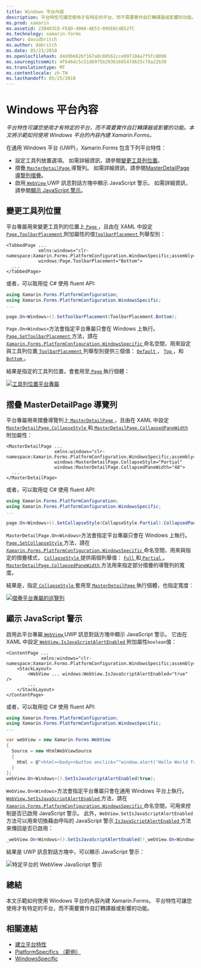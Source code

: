 ```yaml
---
title: Windows 平台內容
description: 平台特性可讓您使用才有特定的平台，而不需要實作自訂轉譯器或影響的功能。 本文將示範如何使用 Windows 平台的內容內建 Xamarin.Forms。
ms.prod: xamarin
ms.assetid: 22B403C0-FE6D-498A-AE53-095E6C4B527C
ms.technology: xamarin-forms
author: davidbritch
ms.author: dabritch
ms.date: 05/23/2018
ms.openlocfilehash: d4ddb662bf167a0c80561cce097104a7f5fc8096
ms.sourcegitcommit: 4f646dc5c51db975b2936169547d625c78a22b30
ms.translationtype: MT
ms.contentlocale: zh-TW
ms.lasthandoff: 05/25/2018
---
```

# <a name="windows-platform-specifics"></a>Windows 平台內容

_平台特性可讓您使用才有特定的平台，而不需要實作自訂轉譯器或影響的功能。本文將示範如何使用 Windows 平台的內容內建 Xamarin.Forms。_

在通用 Windows 平台 (UWP)，Xamarin.Forms 包含下列平台特性：

- 設定工具列放置選項。 如需詳細資訊，請參閱[變更工具列位置](#toolbar_placement)。
- 摺疊[ `MasterDetailPage` ](https://developer.xamarin.com/api/type/Xamarin.Forms.MasterDetailPage/)導覽列。 如需詳細資訊，請參閱[MasterDetailPage 導覽列摺疊](#collapsable_navigation_bar)。
- 啟用[ `WebView` ](xref:Xamarin.Forms.WebView) UWP 訊息對話方塊中顯示 JavaScript 警示。 如需詳細資訊，請參閱[顯示 JavaScript 警示](#webview-javascript-alert)。

<a name="toolbar_placement" />

## <a name="changing-the-toolbar-placement"></a>變更工具列位置

平台專屬用來變更工具列的位置上[ `Page` ](https://developer.xamarin.com/api/type/Xamarin.Forms.Page/)，且由在 XAML 中設定[ `Page.ToolbarPlacement` ](https://developer.xamarin.com/api/field/Xamarin.Forms.PlatformConfiguration.WindowsSpecific.Page.ToolbarPlacementProperty/)附加屬性的值[`ToolbarPlacement` ](https://developer.xamarin.com/api/type/Xamarin.Forms.PlatformConfiguration.WindowsSpecific.ToolbarPlacement/)列舉型別：

```xaml
<TabbedPage ...
            xmlns:windows="clr-namespace:Xamarin.Forms.PlatformConfiguration.WindowsSpecific;assembly=Xamarin.Forms.Core"
            windows:Page.ToolbarPlacement="Bottom">
  ...
</TabbedPage>
```

或者，可以取用從 C# 使用 fluent API:

```csharp
using Xamarin.Forms.PlatformConfiguration;
using Xamarin.Forms.PlatformConfiguration.WindowsSpecific;
...

page.On<Windows>().SetToolbarPlacement(ToolbarPlacement.Bottom);
```

`Page.On<Windows>`方法會指定平台專屬只會在 Windows 上執行。 [ `Page.SetToolbarPlacement` ](https://developer.xamarin.com/api/member/Xamarin.Forms.PlatformConfiguration.WindowsSpecific.Page.SetToolbarPlacement/p/Xamarin.Forms.IPlatformElementConfiguration{Xamarin.Forms.PlatformConfiguration.Windows,Xamarin.Forms.Page}/Xamarin.Forms.PlatformConfiguration.WindowsSpecific.ToolbarPlacement/)方法，請在[ `Xamarin.Forms.PlatformConfiguration.WindowsSpecific` ](https://developer.xamarin.com/api/namespace/Xamarin.Forms.PlatformConfiguration.WindowsSpecific/)命名空間，用來設定與工具列位置[ `ToolbarPlacement` ](https://developer.xamarin.com/api/type/Xamarin.Forms.PlatformConfiguration.WindowsSpecific.ToolbarPlacement/)列舉型別提供三個值： [ `Default` ](https://developer.xamarin.com/api/field/Xamarin.Forms.PlatformConfiguration.WindowsSpecific.ToolbarPlacement.Default/)， [ `Top` ](https://developer.xamarin.com/api/field/Xamarin.Forms.PlatformConfiguration.WindowsSpecific.ToolbarPlacement.Top/)，和[ `Bottom` ](https://developer.xamarin.com/api/field/Xamarin.Forms.PlatformConfiguration.WindowsSpecific.ToolbarPlacement.Bottom/)。

結果是指定的工具列位置，會套用至[ `Page` ](https://developer.xamarin.com/api/type/Xamarin.Forms.Page/)執行個體：

[![](windows-images/toolbar-placement.png "工具列位置平台專屬")](windows-images/toolbar-placement-large.png#lightbox "工具列放置平台專屬")

<a name="collapsable_navigation_bar" />

## <a name="collapsing-a-masterdetailpage-navigation-bar"></a>摺疊 MasterDetailPage 導覽列

平台專屬用來摺疊導覽列上[ `MasterDetailPage` ](https://developer.xamarin.com/api/type/Xamarin.Forms.MasterDetailPage/)，且由在 XAML 中設定[ `MasterDetailPage.CollapseStyle` ](https://developer.xamarin.com/api/field/Xamarin.Forms.PlatformConfiguration.WindowsSpecific.MasterDetailPage.CollapseStyleProperty/)和[ `MasterDetailPage.CollapsedPaneWidth` ](https://developer.xamarin.com/api/field/Xamarin.Forms.PlatformConfiguration.WindowsSpecific.MasterDetailPage.CollapsedPaneWidthProperty/)附加屬性：

```xaml
<MasterDetailPage ...
                  xmlns:windows="clr-namespace:Xamarin.Forms.PlatformConfiguration.WindowsSpecific;assembly=Xamarin.Forms.Core"
                  windows:MasterDetailPage.CollapseStyle="Partial"
                  windows:MasterDetailPage.CollapsedPaneWidth="48">
  ...
</MasterDetailPage>

```

或者，可以取用從 C# 使用 fluent API:

```csharp
using Xamarin.Forms.PlatformConfiguration;
using Xamarin.Forms.PlatformConfiguration.WindowsSpecific;
...

page.On<Windows>().SetCollapseStyle(CollapseStyle.Partial).CollapsedPaneWidth(148);
```

`MasterDetailPage.On<Windows>`方法會指定平台專屬只會在 Windows 上執行。 [ `Page.SetCollapseStyle` ](https://developer.xamarin.com/api/member/Xamarin.Forms.PlatformConfiguration.WindowsSpecific.MasterDetailPage.SetCollapseStyle/p/Xamarin.Forms.IPlatformElementConfiguration{Xamarin.Forms.PlatformConfiguration.Windows,Xamarin.Forms.MasterDetailPage}/Xamarin.Forms.PlatformConfiguration.WindowsSpecific.CollapseStyle/)方法，請在[ `Xamarin.Forms.PlatformConfiguration.WindowsSpecific` ](https://developer.xamarin.com/api/namespace/Xamarin.Forms.PlatformConfiguration.WindowsSpecific/)命名空間，用來與指定的摺疊樣式， [ `CollapseStyle` ](https://developer.xamarin.com/api/type/Xamarin.Forms.PlatformConfiguration.WindowsSpecific.CollapseStyle/)提供兩個列舉值： [ `Full` ](https://developer.xamarin.com/api/field/Xamarin.Forms.PlatformConfiguration.WindowsSpecific.CollapseStyle.Full/)和[ `Partial` ](https://developer.xamarin.com/api/field/Xamarin.Forms.PlatformConfiguration.WindowsSpecific.CollapseStyle.Partial/)。 [ `MasterDetailPage.CollapsedPaneWidth` ](https://developer.xamarin.com/api/member/Xamarin.Forms.PlatformConfiguration.WindowsSpecific.MasterDetailPage.CollapsedPaneWidth/p/Xamarin.Forms.IPlatformElementConfiguration{Xamarin.Forms.PlatformConfiguration.Windows,Xamarin.Forms.MasterDetailPage}/System.Double/)方法用來指定部分摺疊的導覽列的寬度。

結果是，指定[ `CollapseStyle` ](https://developer.xamarin.com/api/type/Xamarin.Forms.PlatformConfiguration.WindowsSpecific.CollapseStyle/)套用至[ `MasterDetailPage` ](https://developer.xamarin.com/api/type/Xamarin.Forms.MasterDetailPage/)執行個體，也指定寬度：

[![](windows-images/collapsed-navigation-bar.png "摺疊平台專屬的巡覽列")](windows-images/collapsed-navigation-bar-large.png#lightbox "摺疊平台專屬的巡覽列")

<a name="webview-javascript-alert" />

## <a name="displaying-javascript-alerts"></a>顯示 JavaScript 警示

啟用此平台專屬[ `WebView` ](xref:Xamarin.Forms.WebView) UWP 訊息對話方塊中顯示 JavaScript 警示。 它由在 XAML 中設定[ `WebView.IsJavaScriptAlertEnabled` ](xref:Xamarin.Forms.PlatformConfiguration.WindowsSpecific.WebView.IsJavaScriptAlertEnabledProperty)附加屬性`boolean`值：

```xaml
<ContentPage ...
             xmlns:windows="clr-namespace:Xamarin.Forms.PlatformConfiguration.WindowsSpecific;assembly=Xamarin.Forms.Core">
    <StackLayout>
        <WebView ... windows:WebView.IsJavaScriptAlertEnabled="true" />
        ...
    </StackLayout>
</ContentPage>
```

或者，可以取用從 C# 使用 fluent API:

```csharp
using Xamarin.Forms.PlatformConfiguration;
using Xamarin.Forms.PlatformConfiguration.WindowsSpecific;
...

var webView = new Xamarin.Forms.WebView
{
  Source = new HtmlWebViewSource
  {
    Html = @"<html><body><button onclick=""window.alert('Hello World from JavaScript');"">Click Me</button></body></html>"
  }
};
webView.On<Windows>().SetIsJavaScriptAlertEnabled(true);
```

`WebView.On<Windows>`方法會指定平台專屬只會在通用 Windows 平台上執行。 [ `WebView.SetIsJavaScriptAlertEnabled` ](xref:Xamarin.Forms.PlatformConfiguration.WindowsSpecific.WebView.SetIsJavaScriptAlertEnabled(Xamarin.Forms.IPlatformElementConfiguration{Xamarin.Forms.PlatformConfiguration.Windows,Xamarin.Forms.WebView},System.Boolean))方法，請在[ `Xamarin.Forms.PlatformConfiguration.WindowsSpecific` ](xref:Xamarin.Forms.PlatformConfiguration.WindowsSpecific)命名空間，可用來控制是否已啟用 JavaScript 警示。 此外，`WebView.SetIsJavaScriptAlertEnabled`方法可以用來切換藉由呼叫的 JavaScript 警示[ `IsJavaScriptAlertEnabled` ](xref:Xamarin.Forms.PlatformConfiguration.WindowsSpecific.WebView.IsJavaScriptAlertEnabled*)方法來傳回是否已啟用：

```csharp
_webView.On<Windows>().SetIsJavaScriptAlertEnabled(!_webView.On<Windows>().IsJavaScriptAlertEnabled());
```

結果是 UWP 訊息對話方塊中，可以顯示 JavaScript 警示：

![特定平台的 WebView JavaScript 警示](windows-images/webview-javascript-alert.png "特定平台的 WebView JavaScript 警示")

## <a name="summary"></a>總結

本文示範如何使用 Windows 平台的內容內建 Xamarin.Forms。 平台特性可讓您使用才有特定的平台，而不需要實作自訂轉譯器或影響的功能。

## <a name="related-links"></a>相關連結

- [建立平台特性](~/xamarin-forms/platform/platform-specifics/creating.md)
- [PlatformSpecifics （範例）](https://developer.xamarin.com/samples/xamarin-forms/userinterface/platformspecifics/)
- [WindowsSpecific](https://developer.xamarin.com/api/namespace/Xamarin.Forms.PlatformConfiguration.WindowsSpecific/)
